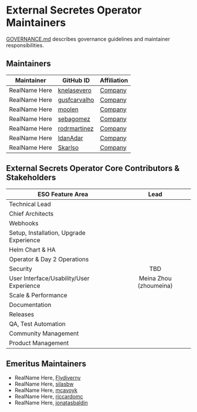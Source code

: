 # External Secretes Operator Maintainers

[GOVERNANCE.md](https://github.com/external-secrets/external-secrets/blob/main/GOVERNANCE.md)
describes governance guidelines and maintainer responsibilities.

## Maintainers

| Maintainer | GitHub ID                                       | Affiliation |
| --------------- |-------------------------------------------------| ----------- |
| RealName Here | [knelasevero](https://github.com/knelasevero)   | [Company](https://www.github.com/Company/) |
| RealName Here | [gusfcarvalho](https://github.com/gusfcarvalho) | [Company](https://www.github.com/Company/) |
| RealName Here | [moolen](https://github.com/moolen)             | [Company](https://www.github.com/Company/) |
| RealName Here | [sebagomez](https://github.com/sebagomez)       | [Company](https://www.github.com/Company/) |
| RealName Here | [rodrmartinez](https://github.com/rodrmartinez) | [Company](https://www.github.com/Company/) |
| RealName Here | [IdanAdar](https://github.com/IdanAdar)         | [Company](https://www.github.com/Company/) |
| RealName Here | [Skarlso](https://github.com/Skarlso)           | [Company](https://www.github.com/Company/) |


## External Secrets Operator Core Contributors & Stakeholders

| ESO Feature Area | Lead |
| ----------------------------- | :---------------------: |
| Technical Lead |  |
| Chief Architects |  |
| Webhooks |  |
| Setup, Installation, Upgrade Experience |  |
| Helm Chart & HA |  |
| Operator & Day 2 Operations |  |
| Security | TBD |
| User Interface/Usability/User Experience | Meina Zhou (zhoumeina) |
| Scale & Performance | |
| Documentation |  |
| Releases |  |
| QA, Test Automation |  |
| Community Management |  |
| Product Management |  |

## Emeritus Maintainers

* RealName Here, [Flydiverny](https://github.com/Flydiverny)
* RealName Here, [silasbw](https://github.com/silasbw)
* RealName Here, [mcavoyk](https://github.com/mcavoyk)
* RealName Here, [riccardomc](https://github.com/riccardomc)
* RealName Here, [jonatasbaldin](https://github.com/jonatasbaldin)
